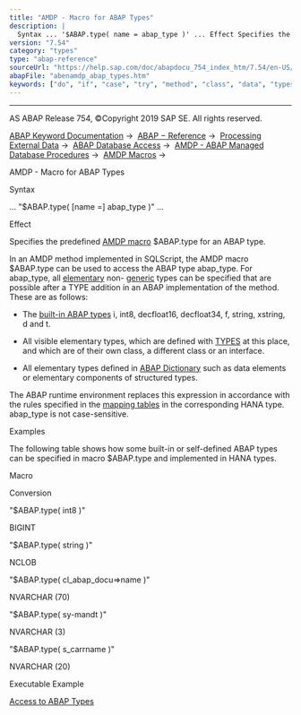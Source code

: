 ```yaml
---
title: "AMDP - Macro for ABAP Types"
description: |
  Syntax ... '$ABAP.type( name = abap_type )' ... Effect Specifies the predefined AMDP macro(https://help.sap.com/doc/abapdocu_754_index_htm/7.54/en-US/abenamdp_macro_glosry.htm 'Glossary Entry') $ABAP.type for an ABAP type. In an AMDP method implemented in SQLScript, the AMDP macro $ABAP.type
version: "7.54"
category: "types"
type: "abap-reference"
sourceUrl: "https://help.sap.com/doc/abapdocu_754_index_htm/7.54/en-US/abenamdp_abap_types.htm"
abapFile: "abenamdp_abap_types.htm"
keywords: ["do", "if", "case", "try", "method", "class", "data", "types", "abenamdp", "abap"]
---
```


* * *

AS ABAP Release 754, ©Copyright 2019 SAP SE. All rights reserved.

[ABAP Keyword Documentation](https://help.sap.com/doc/abapdocu_754_index_htm/7.54/en-US/abenabap.htm) →  [ABAP − Reference](https://help.sap.com/doc/abapdocu_754_index_htm/7.54/en-US/abenabap_reference.htm) →  [Processing External Data](https://help.sap.com/doc/abapdocu_754_index_htm/7.54/en-US/abenabap_language_external_data.htm) →  [ABAP Database Access](https://help.sap.com/doc/abapdocu_754_index_htm/7.54/en-US/abenabap_sql.htm) →  [AMDP - ABAP Managed Database Procedures](https://help.sap.com/doc/abapdocu_754_index_htm/7.54/en-US/abenamdp.htm) →  [AMDP Macros](https://help.sap.com/doc/abapdocu_754_index_htm/7.54/en-US/abenamdp_macros.htm) → 

AMDP - Macro for ABAP Types

Syntax

... "$ABAP.type( \[name =\] abap\_type )" ...

Effect

Specifies the predefined [AMDP macro](https://help.sap.com/doc/abapdocu_754_index_htm/7.54/en-US/abenamdp_macro_glosry.htm "Glossary Entry") $ABAP.type for an ABAP type.

In an AMDP method implemented in SQLScript, the AMDP macro $ABAP.type can be used to access the ABAP type abap\_type. For abap\_type, all [elementary](https://help.sap.com/doc/abapdocu_754_index_htm/7.54/en-US/abenelementary_data_type_glosry.htm "Glossary Entry") non- [generic](https://help.sap.com/doc/abapdocu_754_index_htm/7.54/en-US/abengeneric_data_type_glosry.htm "Glossary Entry") types can be specified that are possible after a TYPE addition in an ABAP implementation of the method. These are as follows:

-   The [built-in ABAP types](https://help.sap.com/doc/abapdocu_754_index_htm/7.54/en-US/abenbuilt_in_types_complete.htm) i, int8, decfloat16, decfloat34, f, string, xstring, d and t.

-   All visible elementary types, which are defined with [TYPES](https://help.sap.com/doc/abapdocu_754_index_htm/7.54/en-US/abaptypes.htm) at this place, and which are of their own class, a different class or an interface.

-   All elementary types defined in [ABAP Dictionary](https://help.sap.com/doc/abapdocu_754_index_htm/7.54/en-US/abenabap_dictionary.htm) such as data elements or elementary components of structured types.

The ABAP runtime environment replaces this expression in accordance with the rules specified in the [mapping tables](https://help.sap.com/doc/abapdocu_754_index_htm/7.54/en-US/abenamdp_hdb_sqlscript_mapping.htm) in the corresponding HANA type. abap\_type is not case-sensitive.

Examples

The following table shows how some built-in or self-defined ABAP types can be specified in macro $ABAP.type and implemented in HANA types.

Macro

Conversion

"$ABAP.type( int8 )"

BIGINT

"$ABAP.type( string )"

NCLOB

"$ABAP.type( cl\_abap\_docu=>name )"

NVARCHAR (70)

"$ABAP.type( sy-mandt )"

NVARCHAR (3)

"$ABAP.type( s\_carrname )"

NVARCHAR (20)

Executable Example

[Access to ABAP Types](https://help.sap.com/doc/abapdocu_754_index_htm/7.54/en-US/abenamdp_abap_types_abexa.htm)